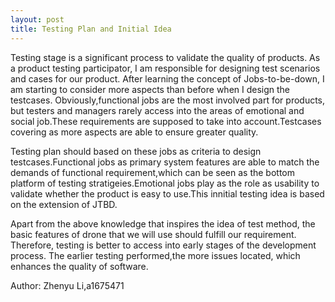 ```yaml
---
layout: post
title: Testing Plan and Initial Idea
---
```

Testing stage is a significant process to validate the quality of products. As a product testing participator, I am responsible for designing test scenarios and cases for our product. After learning the concept of Jobs-to-be-down, I am starting to consider more aspects than before when I design the testcases. Obviously,functional jobs are the most involved part for products, but testers and managers rarely access into the areas of emotional and social job.These requirements are supposed to take into account.Testcases covering as more aspects are able to ensure greater quality.

Testing plan should based on these jobs as criteria to design testcases.Functional jobs as primary system features are able to match the demands of functional requirement,which can be seen as the bottom platform of testing stratigeies.Emotional jobs play as the role as usability to validate whether the product is easy to use.This innitial testing idea is based on the extension of JTBD.

Apart from the above knowledge that inspires the idea of test method, the basic features of drone that we will use should fulfill our requirement. Therefore, testing is better to access into early stages of the development process. The earlier testing performed,the more issues located, which enhances the quality of software.    

Author: Zhenyu Li,a1675471
